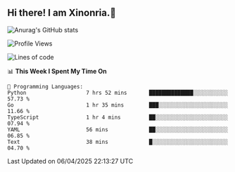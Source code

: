 ## Hi there! I am Xinonria.👋

![Anurag's GitHub stats](https://status-git-main-xinonrias-projects-f26540e3.vercel.app/api?username=xinonria&hide=stars,issues)

<!--START_SECTION:waka-->
![Profile Views](http://img.shields.io/badge/Profile%20Views-0-blue)

![Lines of code](https://img.shields.io/badge/From%20Hello%20World%20I%27ve%20Written-2.2%20million%20lines%20of%20code-blue)

📊 **This Week I Spent My Time On** 

```text
💬 Programming Languages: 
Python                   7 hrs 52 mins       ██████████████░░░░░░░░░░░   57.73 % 
Go                       1 hr 35 mins        ███░░░░░░░░░░░░░░░░░░░░░░   11.66 % 
TypeScript               1 hr 4 mins         ██░░░░░░░░░░░░░░░░░░░░░░░   07.94 % 
YAML                     56 mins             ██░░░░░░░░░░░░░░░░░░░░░░░   06.85 % 
Text                     38 mins             █░░░░░░░░░░░░░░░░░░░░░░░░   04.70 % 
```


 Last Updated on 06/04/2025 22:13:27 UTC
<!--END_SECTION:waka-->

<!--
**xinonria/xinonria** is a ✨ _special_ ✨ repository because its `README.md` (this file) appears on your GitHub profile.

Here are some ideas to get you started:

- 🔭 I’m currently working on ...
- 🌱 I’m currently learning ...
- 👯 I’m looking to collaborate on ...
- 🤔 I’m looking for help with ...
- 💬 Ask me about ...
- 📫 How to reach me: ...
- 😄 Pronouns: ...
- ⚡ Fun fact: ...
-->
